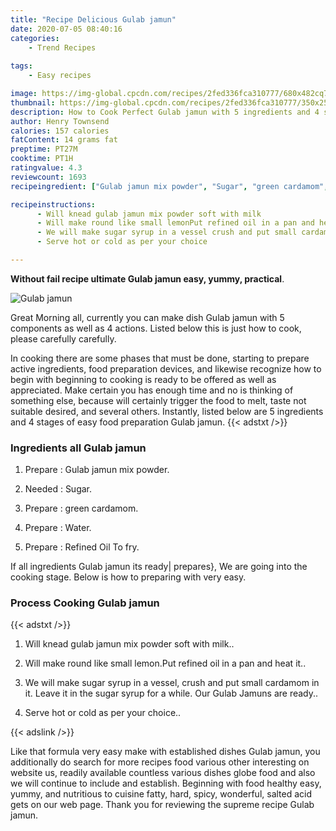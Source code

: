 ```yaml
---
title: "Recipe Delicious Gulab jamun"
date: 2020-07-05 08:40:16
categories:
    - Trend Recipes
    
tags:
    - Easy recipes

image: https://img-global.cpcdn.com/recipes/2fed336fca310777/680x482cq70/gulab-jamun-recipe-main-photo.jpg
thumbnail: https://img-global.cpcdn.com/recipes/2fed336fca310777/350x250cq70/gulab-jamun-recipe-main-photo.jpg
description: How to Cook Perfect Gulab jamun with 5 ingredients and 4 stages of easy cooking.
author: Henry Townsend
calories: 157 calories
fatContent: 14 grams fat
preptime: PT27M
cooktime: PT1H
ratingvalue: 4.3
reviewcount: 1693
recipeingredient: ["Gulab jamun mix powder", "Sugar", "green cardamom", "Water", "Refined Oil To fry"]

recipeinstructions: 
      - Will knead gulab jamun mix powder soft with milk 
      - Will make round like small lemonPut refined oil in a pan and heat it 
      - We will make sugar syrup in a vessel crush and put small cardamom in it Leave it in the sugar syrup for a while Our Gulab Jamuns are ready 
      - Serve hot or cold as per your choice

---
```




**Without fail recipe ultimate Gulab jamun easy, yummy, practical**. 


![Gulab jamun](https://img-global.cpcdn.com/recipes/2fed336fca310777/680x482cq70/gulab-jamun-recipe-main-photo.jpg "Gulab jamun")




Great Morning all, currently you can make dish Gulab jamun with 5 components as well as 4 actions. Listed below this is just how to cook, please carefully carefully.

In cooking there are some phases that must be done, starting to prepare active ingredients, food preparation devices, and likewise recognize how to begin with beginning to cooking is ready to be offered as well as appreciated. Make certain you has enough time and no is thinking of something else, because will certainly trigger the food to melt, taste not suitable desired, and several others. Instantly, listed below are 5 ingredients and 4 stages of easy food preparation Gulab jamun.
{{< adstxt />}}

### Ingredients all Gulab jamun


1. Prepare  : Gulab jamun mix powder.

1. Needed  : Sugar.

1. Prepare  : green cardamom.

1. Prepare  : Water.

1. Prepare  : Refined Oil To fry.



If all ingredients Gulab jamun its ready| prepares}, We are going into the cooking stage. Below is how to preparing with very easy.

### Process Cooking Gulab jamun

{{< adstxt />}}


1. Will knead gulab jamun mix powder soft with milk..



1. Will make round like small lemon.Put refined oil in a pan and heat it..



1. We will make sugar syrup in a vessel, crush and put small cardamom in it. Leave it in the sugar syrup for a while. Our Gulab Jamuns are ready..



1. Serve hot or cold as per your choice..





{{< adslink />}}

Like that formula very easy make with established dishes Gulab jamun, you additionally do search for more recipes food various other interesting on website us, readily available countless various dishes globe food and also we will continue to include and establish. Beginning with food healthy easy, yummy, and nutritious to cuisine fatty, hard, spicy, wonderful, salted acid gets on our web page. Thank you for reviewing the supreme recipe Gulab jamun.
